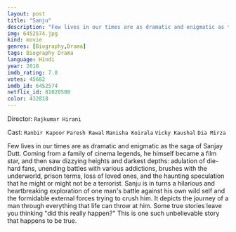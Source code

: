 ```yaml
---
layout: post
title: "Sanju"
description: "Few lives in our times are as dramatic and enigmatic as the saga of Sanjay Dutt. Coming from a family of cinema legends, he himself became a film star, and then saw dizzying heights and darkest depths: adulation of die-hard fans, unending battles with various addictions, brushes with the underworld, prison terms, loss of loved ones, and the haunting speculation that he might or might not be a terrorist. Sanju is in turns a hilarious and heartbreaking exploration of one man's battle against his own wild self and the formidable external fo.."
img: 6452574.jpg
kind: movie
genres: [Biography,Drama]
tags: Biography Drama 
language: Hindi
year: 2018
imdb_rating: 7.8
votes: 45682
imdb_id: 6452574
netflix_id: 81020508
color: 432818
---
```

Director: `Rajkumar Hirani`  

Cast: `Ranbir Kapoor` `Paresh Rawal` `Manisha Koirala` `Vicky Kaushal` `Dia Mirza` 

Few lives in our times are as dramatic and enigmatic as the saga of Sanjay Dutt. Coming from a family of cinema legends, he himself became a film star, and then saw dizzying heights and darkest depths: adulation of die-hard fans, unending battles with various addictions, brushes with the underworld, prison terms, loss of loved ones, and the haunting speculation that he might or might not be a terrorist. Sanju is in turns a hilarious and heartbreaking exploration of one man's battle against his own wild self and the formidable external forces trying to crush him. It depicts the journey of a man through everything that life can throw at him. Some true stories leave you thinking "did this really happen?" This is one such unbelievable story that happens to be true.